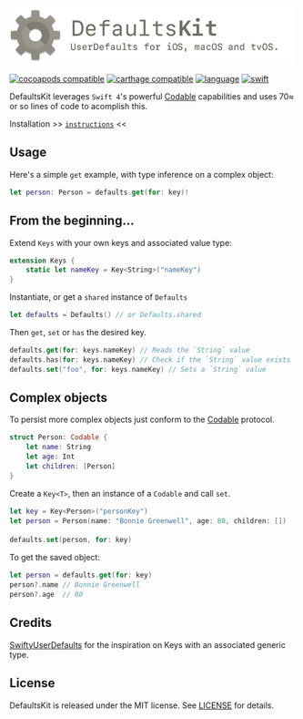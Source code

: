 
![DefaultsKit](/DefaultsKit.png?raw=true)

[![cocoapods compatible](https://img.shields.io/badge/cocoapods-compatible-brightgreen.svg)](https://cocoapods.org/pods/DefaultsKit)
[![carthage compatible](https://img.shields.io/badge/carthage-compatible-brightgreen.svg)](https://github.com/Carthage/Carthage)
[![language](https://img.shields.io/badge/spm-compatible-brightgreen.svg)](https://swift.org)
[![swift](https://img.shields.io/badge/swift-4.0+-orange.svg)](https://github.com/nmdias/DefaultsKit/releases)

DefaultsKit leverages `Swift 4`'s powerful [Codable](https://developer.apple.com/documentation/swift/codable) capabilities and uses  70≈ or so lines of code to acomplish this.

Installation >> [`instructions`](https://github.com/nmdias/DefaultsKit/blob/master/INSTALL.md) <<

## Usage
Here's a simple `get` example, with type inference on a complex object:

```swift
let person: Person = defaults.get(for: key)!
```

## From the beginning...

Extend `Keys` with your own keys and associated value type:
```swift
extension Keys {
    static let nameKey = Key<String>("nameKey")
}
```

Instantiate, or get a `shared` instance of `Defaults`
```swift
let defaults = Defaults() // or Defaults.shared
```

Then `get`, `set` or `has` the desired key.

```swift
defaults.get(for: keys.nameKey) // Reads the `String` value
defaults.has(for: keys.nameKey) // Check if the `String` value exists
defaults.set("foo", for: keys.nameKey) // Sets a `String` value
```

## Complex objects

To persist more complex objects just conform to the [Codable](https://developer.apple.com/documentation/swift/codable) protocol.

```swift
struct Person: Codable {
    let name: String
    let age: Int
    let children: [Person]
}
```

Create a `Key<T>`, then an instance of a `Codable` and call `set`.

```swift
let key = Key<Person>("personKey")
let person = Person(name: "Bonnie Greenwell", age: 80, children: [])

defaults.set(person, for: key)
```

To get the saved object:

```swift
let person = defaults.get(for: key)
person?.name // Bonnie Greenwell
person?.age  // 80
```


## Credits
[SwiftyUserDefaults](https://github.com/radex/SwiftyUserDefaults) for the inspiration on Keys with an associated generic type.

## License

DefaultsKit is released under the MIT license. See [LICENSE](https://github.com/nmdias/DefaultsKit/blob/master/LICENSE) for details.



